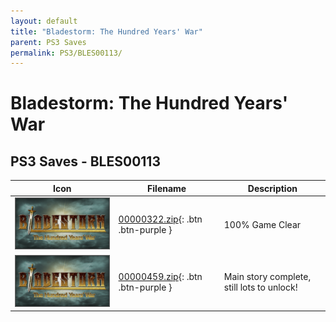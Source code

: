 ```yaml
---
layout: default
title: "Bladestorm: The Hundred Years' War"
parent: PS3 Saves
permalink: PS3/BLES00113/
---
```

# Bladestorm: The Hundred Years' War

## PS3 Saves - BLES00113

| Icon | Filename | Description |
|------|----------|-------------|
| ![Bladestorm: The Hundred Years' War](ICON0.PNG) | [00000322.zip](00000322.zip){: .btn .btn-purple } | 100% Game Clear |
| ![Bladestorm: The Hundred Years' War](ICON0.PNG) | [00000459.zip](00000459.zip){: .btn .btn-purple } | Main story complete, still lots to unlock! |

